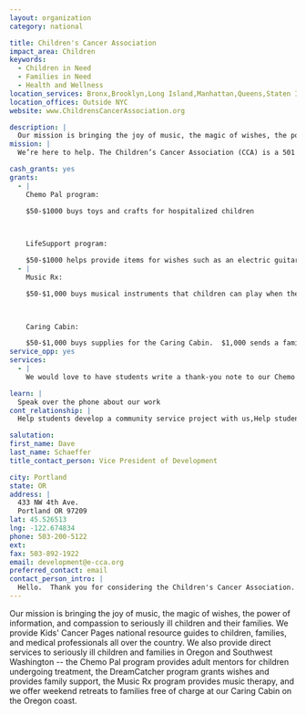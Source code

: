 ```yaml
---
layout: organization
category: national

title: Children's Cancer Association
impact_area: Children
keywords: 
  - Children in Need
  - Families in Need
  - Health and Wellness
location_services: Bronx,Brooklyn,Long Island,Manhattan,Queens,Staten Island,Greater New York,Outside NYC
location_offices: Outside NYC
website: www.ChildrensCancerAssociation.org

description: |
  Our mission is bringing the joy of music, the magic of wishes, the power of information, and compassion to seriously ill children and their families.  We provide Kids' Cancer Pages national resource guides to children, families, and medical professionals all over the country.  We also provide direct services to seriously ill children and families in Oregon and Southwest Washington -- the Chemo Pal program provides adult mentors for children undergoing treatment, the DreamCatcher program grants wishes and provides family support, the Music Rx program provides music therapy, and we offer weekend retreats to families free of charge at our Caring Cabin on the Oregon coast.
mission: |
  We’re here to help. The Children’s Cancer Association (CCA) is a 501 (c)(3) nonprofit organization that was established in loving memory of five-year-old Alexandra Ellis </about_cca/about_alex.html> who courageously fought cancer for two and half years before she died on May 7, 1995. In the year of Alexandra’s death, CCA was born. Since then, CCA has worked to offer award-winning programs </resources_and_programs/>, along with information, advocacy and support that help enrich the quality of life for seriously ill children and their families.

cash_grants: yes
grants: 
  - |
    Chemo Pal program:

    $50-$1000 buys toys and crafts for hospitalized children

    

    LifeSupport program:

    $50-$1000 helps provide items for wishes such as an electric guitar, plane tickets to visit with relatives, or a home remodel.
  - |
    Music Rx:

    $50-$1,000 buys musical instruments that children can play when they are in the hospital.

    

    Caring Cabin:

    $50-$1,000 buys supplies for the Caring Cabin.  $1,000 sends a family to the Cabin for a week.
service_opp: yes
services: 
  - |
    We would love to have students write a thank-you note to our Chemo Pal mentors and other volunteers.

learn: |
  Speak over the phone about our work
cont_relationship: |
  Help students develop a community service project with us,Help students tell local newspapers and media about their grant and/or project with us

salutation: 
first_name: Dave
last_name: Schaeffer
title_contact_person: Vice President of Development

city: Portland
state: OR
address: |
  433 NW 4th Ave.  
  Portland OR 97209
lat: 45.526513
lng: -122.674834
phone: 503-200-5122
ext: 
fax: 503-892-1922
email: development@e-cca.org
preferred_contact: email
contact_person_intro: |
  Hello.  Thank you for considering the Children's Cancer Association.  I have worked with CCA for over five years, and my job is to help raise money to pay for our programs that brighten the lives of seriously ill children and their families.  We were thrilled to receive our first grant through the Common Cents program.
---
```

Our mission is bringing the joy of music, the magic of wishes, the power of information, and compassion to seriously ill children and their families.  We provide Kids' Cancer Pages national resource guides to children, families, and medical professionals all over the country.  We also provide direct services to seriously ill children and families in Oregon and Southwest Washington -- the Chemo Pal program provides adult mentors for children undergoing treatment, the DreamCatcher program grants wishes and provides family support, the Music Rx program provides music therapy, and we offer weekend retreats to families free of charge at our Caring Cabin on the Oregon coast.